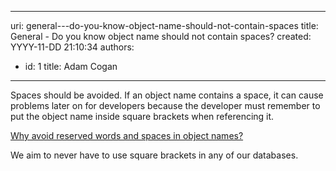 

---
uri: general---do-you-know-object-name-should-not-contain-spaces
title: General - Do you know object name should not contain spaces?
created: YYYY-11-DD 21:10:34
authors:
  - id: 1
    title: Adam Cogan
---




<span class='intro'> <p>Spaces should be avoided. If an object name contains a space, it can cause problems later on for developers because the developer must remember to put the object name inside square brackets when referencing it.</p><p><a href="https&#58;//www.ssw.com.au/ssw/KB/KB.asp?KBID=Q1620415">Why avoid reserved words and spaces in object names?</a><br></p> </span>

<p class="ssw15-rteElement-P">​We aim to never have to use square brackets in any of our databases.​​​​<br></p>


